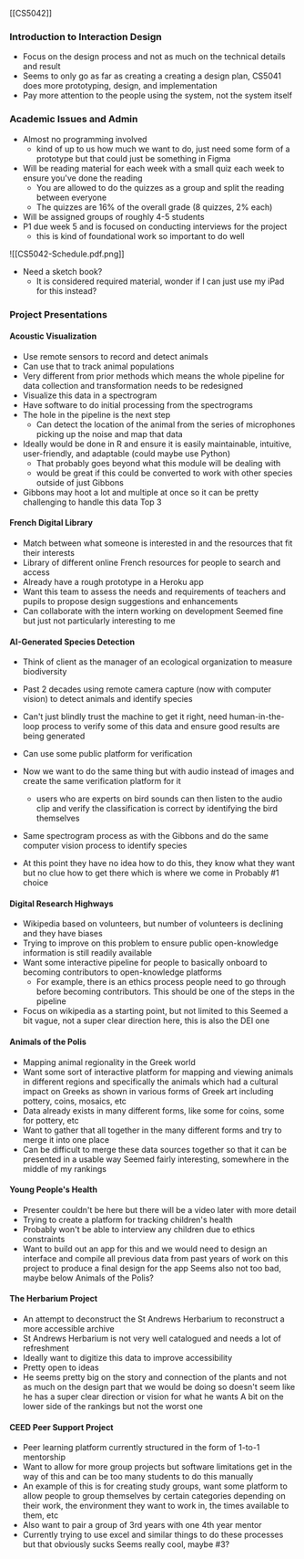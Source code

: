 [[CS5042]]
### Introduction to Interaction Design
- Focus on the design process and not as much on the technical details and result
- Seems to only go as far as creating a creating a design plan, CS5041 does more prototyping, design, and implementation
- Pay more attention to the people using the system, not the system itself
### Academic Issues and Admin
- Almost no programming involved
	- kind of up to us how much we want to do, just need some form of a prototype but that could just be something in Figma
- Will be reading material for each week with a small quiz each week to ensure you've done the reading
	- You are allowed to do the quizzes as a group and split the reading between everyone
	- The quizzes are 16% of the overall grade (8 quizzes, 2% each)
- Will be assigned groups of roughly 4-5 students
- P1 due week 5 and is focused on conducting interviews for the project
	- this is kind of foundational work so important to do well
	
![[CS5042-Schedule.pdf.png]]
- Need a sketch book?
	- It is considered required material, wonder if I can just use my iPad for this instead?
### Project Presentations
#### Acoustic Visualization
- Use remote sensors to record and detect animals
- Can use that to track animal populations
- Very different from prior methods which means the whole pipeline for data collection and transformation needs to be redesigned
- Visualize this data in a spectrogram
- Have software to do initial processing from the spectrograms
- The hole in the pipeline is the next step
	- Can detect the location of the animal from the series of microphones picking up the noise and map that data
- Ideally would be done in R and ensure it is easily maintainable, intuitive, user-friendly, and adaptable (could maybe use Python)
	- That probably goes beyond what this module will be dealing with
	- would be great if this could be converted to work with other species outside of just Gibbons
- Gibbons may hoot a lot and multiple at once so it can be pretty challenging to handle this data
Top 3

#### French Digital Library
- Match between what someone is interested in and the resources that fit their interests
- Library of different online French resources for people to search and access
- Already have a rough prototype in a Heroku app
- Want this team to assess the needs and requirements of teachers and pupils to propose design suggestions and enhancements
- Can collaborate with the intern working on development
Seemed fine but just not particularly interesting to me

#### AI-Generated Species Detection
- Think of client as the manager of an ecological organization to measure biodiversity
- Past 2 decades using remote camera capture (now with computer vision) to detect animals and identify species
- Can't just blindly trust the machine to get it right, need human-in-the-loop process to verify some of this data and ensure good results are being generated
- Can use some public platform for verification

- Now we want to do the same thing but with audio instead of images and create the same verification platform for it
	- users who are experts on bird sounds can then listen to the audio clip and verify the classification is correct by identifying the bird themselves
- Same spectrogram process as with the Gibbons and do the same computer vision process to identify species
- At this point they have no idea how to do this, they know what they want but no clue how to get there which is where we come in
Probably #1 choice

#### Digital Research Highways
- Wikipedia based on volunteers, but number of volunteers is declining and they have biases
- Trying to improve on this problem to ensure public open-knowledge information is still readily available
- Want some interactive pipeline for people to basically onboard to becoming contributors to open-knowledge platforms
	- For example, there is an ethics process people need to go through before becoming contributors. This should be one of the steps in the pipeline
- Focus on wikipedia as a starting point, but not limited to this
Seemed a bit vague, not a super clear direction here, this is also the DEI one

#### Animals of the Polis
- Mapping animal regionality in the Greek world
- Want some sort of interactive platform for mapping and viewing animals in different regions and specifically the animals which had a cultural impact on Greeks as shown in various forms of Greek art including pottery, coins, mosaics, etc
- Data already exists in many different forms, like some for coins, some for pottery, etc
- Want to gather that all together in the many different forms and try to merge it into one place
- Can be difficult to merge these data sources together so that it can be presented in a usable way
Seemed fairly interesting, somewhere in the middle of my rankings

#### Young People's Health
- Presenter couldn't be here but there will be a video later with more detail
- Trying to create a platform for tracking children's health
- Probably won't be able to interview any children due to ethics constraints
- Want to build out an app for this and we would need to design an interface and compile all previous data from past years of work on this project to produce a final design for the app
Seems also not too bad, maybe below Animals of the Polis?

#### The Herbarium Project
- An attempt to deconstruct the St Andrews Herbarium to reconstruct a more accessible archive
- St Andrews Herbarium is not very well catalogued and needs a lot of refreshment
- Ideally want to digitize this data to improve accessibility
- Pretty open to ideas
- He seems pretty big on the story and connection of the plants and not as much on the design part that we would be doing so doesn't seem like he has a super clear direction or vision for what he wants
A bit on the lower side of the rankings but not the worst one

#### CEED Peer Support Project
- Peer learning platform currently structured in the form of 1-to-1 mentorship
- Want to allow for more group projects but software limitations get in the way of this and can be too many students to do this manually
- An example of this is for creating study groups, want some platform to allow people to group themselves by certain categories depending on their work, the environment they want to work in, the times available to them, etc
- Also want to pair a group of 3rd years with one 4th year mentor
- Currently trying to use excel and similar things to do these processes but that obviously sucks
Seems really cool, maybe #3?